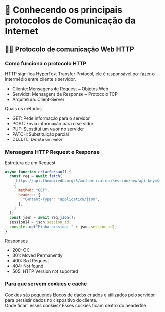 # 🚀 Conhecendo os principais protocolos de Comunicação da Internet

## 👩‍💻 Protocolo de comunicação Web HTTP

### Como funciona o protocolo HTTP

HTTP significa HyperText Transfer Protocol, ele é responsável por fazer o intermédio entre cliente e servidor.

- Cliente: Mensagens de Request ~ Objetos Web
- Servidor: Mensagens de Response ~ Protocolo TCP
- Arquitetura: Client-Server

Quais os métodos

- GET: Pede informação para o servidor
- POST: Envia informação para o servidor
- PUT: Substitui um valor no servidor
- PATCH: Substituição parcial
- DELETE: Deleta um valor

### Mensagens HTTP Request e Response

Estrutura de um Request

```javascript
async function criarSessao() {
  const req = await fetch(
    `https://api.themoviedb.org/3/authentication/session/new?api_key=${apiKey}&request_token=${requestToken}`,
    {
      method: "GET",
      headers: {
        "Content-Type": "application/json",
      },
    }
  );
  const json = await req.json();
  sessionId = json.session_id;
  console.log("Minha session: " + json.session_id);
}
```

Responses

- 200: OK
- 301: Moved Permanently
- 400: Bad Request
- 404: Not found
- 505: HTTP Version not suported

### Para que servem cookies e cache

Cookies são pequenos blocos de dados criados e utilizados pelo servidor para persistir dados no dispositivo do cliente.\
Onde ficam esses cookies? Esses cookies ficam dentro do headerfile
